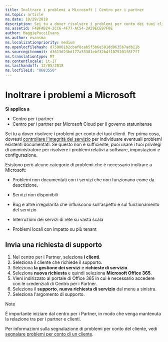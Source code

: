```yaml
---
title: Inoltrare i problemi a Microsoft | Centro per i partner
ms.topic: article
ms.date: 10/29/2018
description: Sei tu a dover risolvere i problemi per conto dei tuoi clienti.
ms.assetid: F4BFAB24-2CC6-4F77-AC54-2A29ECE97F0E
author: MaggiePucciEvans
ms.author: evansma
ms.localizationpriority: medium
ms.openlocfilehash: d759001b2cbaf8cab5f5b6e501dd0635b7adb11b
ms.sourcegitcommit: d3613d23bd177a53381ebf32b4f1075201f8f7f7
ms.translationtype: MT
ms.contentlocale: it-IT
ms.lasthandoff: 12/05/2018
ms.locfileid: "8683550"
---
```

# <a name="escalate-problems-to-microsoft"></a>Inoltrare i problemi a Microsoft

**Si applica a**

-  Centro per i partner
-  Centro per i partner per Microsoft Cloud per il governo statunitense


Sei tu a dover risolvere i problemi per conto dei tuoi clienti. Per prima cosa, dovresti [controllare l'integrità del servizio](check-service-health.md) per individuare eventuali problemi esistenti documentati. Se questo non è sufficiente, puoi usare i tuoi privilegi di amministratore per risolvere i problemi relativi a software, impostazioni e configurazione.

Esistono però alcune categorie di problemi che è necessario inoltrare a Microsoft:

-   Problemi non documentati con i servizi che non funzionano come da descrizione.

-   Servizi non disponibili

-   Bug e altre irregolarità che influiscono sull'aspetto e sul funzionamento del servizio

-   Interruzioni dei servizi di rete su vasta scala

-   Problemi locali con impatto su più tenant

## <a name="submit-a-support-request"></a>Invia una richiesta di supporto

1. Nel centro per i Partner, seleziona **i clienti**.
2. Seleziona il cliente che richiede il supporto.
3. Seleziona **la gestione dei servizi** e **richieste di servizio**.
4. Seleziona **nuova richiesta** e quindi seleziona **Microsoft Office 365**.
5. Vieni indirizzato al portale di Office 365 in cui è necessario accedere con le credenziali di Centro per i Partner.
6. Seleziona il **supporto**, **nuova richiesta di servizio** dal menu a sinistra.
7. Seleziona l'argomento di supporto.

>[!NOTE]
>È importante iniziare dal centro per i Partner, in modo che venga mantenuta la relazione tra per i partner e clienti. 


Per informazioni sulla segnalazione di problemi per conto del cliente, vedi [segnalare problemi per conto di un cliente](report-problems-on-behalf-of-a-customer.md).

 

 



